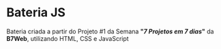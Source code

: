 # Bateria JS

Bateria criada a partir do Projeto #1 da Semana **"*7 Projetos em 7 dias*"** da **B7Web**, utilizando HTML, CSS e JavaScript 